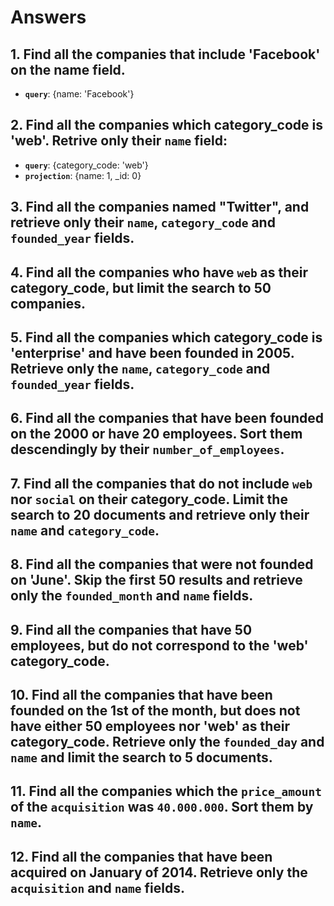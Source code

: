 

# Answers

## 1. Find all the companies that include 'Facebook' on the **name** field.

 - **`query`**: {name: 'Facebook'}
 
 ## 2. Find all the companies which **category_code** is 'web'. Retrive only their `name` field:

 - **`query`**: {category_code: 'web'}
 - **`projection`**: {name: 1, _id: 0}

## 3. Find all the companies named "Twitter", and retrieve only their `name`, `category_code` and `founded_year` fields.

## 4. Find all the companies who have `web` as their **category_code**, but limit the search to 50 companies.

## 5. Find all the companies which **category_code** is 'enterprise' and have been founded in 2005. Retrieve only the `name`, `category_code` and `founded_year` fields.

## 6. Find all the companies that have been **founded** on the 2000 or have 20 **employees**. Sort them descendingly by their `number_of_employees`.

## 7. Find all the companies that do not include `web` nor `social` on their **category_code**. Limit the search to 20 documents and retrieve only their `name` and `category_code`.

## 8. Find all the companies that were not **founded** on 'June'. Skip the first 50 results and retrieve only the `founded_month` and `name` fields.

## 9. Find all the companies that have 50 employees, but do not correspond to the 'web' **category_code**. 

## 10. Find all the companies that have been founded on the 1st of the month, but does not have either 50 employees nor 'web' as their **category_code**. Retrieve only the `founded_day` and `name` and limit the search to 5 documents.

## 11. Find all the companies which the `price_amount` of the `acquisition` was **`40.000.000`**. Sort them by `name`.

## 12. Find all the companies that have been acquired on January of 2014. Retrieve only the `acquisition` and `name` fields.
